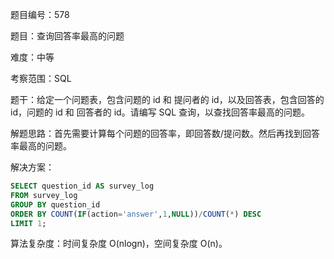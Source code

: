 题目编号：578

题目：查询回答率最高的问题

难度：中等

考察范围：SQL

题干：给定一个问题表，包含问题的 id 和 提问者的 id，以及回答表，包含回答的 id，问题的 id 和 回答者的 id。请编写 SQL 查询，以查找回答率最高的问题。

解题思路：首先需要计算每个问题的回答率，即回答数/提问数。然后再找到回答率最高的问题。

解决方案：

```sql
SELECT question_id AS survey_log
FROM survey_log
GROUP BY question_id
ORDER BY COUNT(IF(action='answer',1,NULL))/COUNT(*) DESC
LIMIT 1;
```

算法复杂度：时间复杂度 O(nlogn)，空间复杂度 O(n)。
